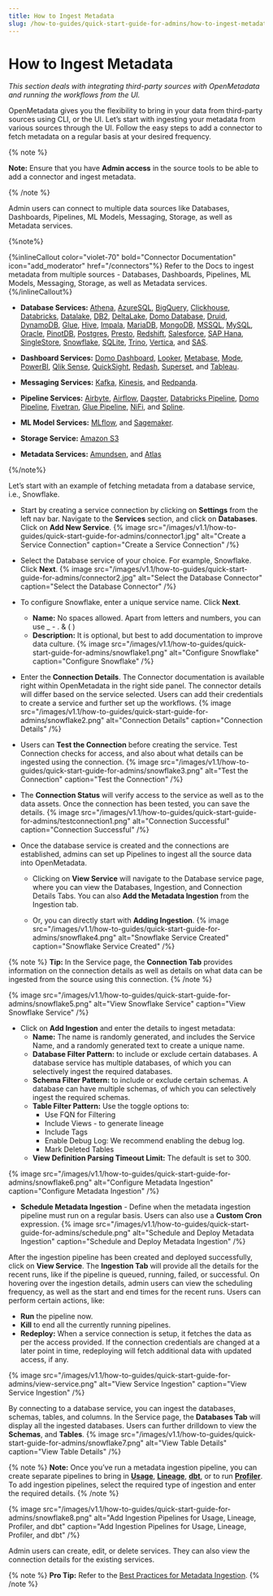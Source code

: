 ```yaml
---
title: How to Ingest Metadata
slug: /how-to-guides/quick-start-guide-for-admins/how-to-ingest-metadata
---
```


# How to Ingest Metadata

*This section deals with integrating third-party sources with OpenMetadata and running the workflows from the UI.*

OpenMetadata gives you the flexibility to bring in your data from third-party sources using CLI, or the UI. Let’s start with ingesting your metadata from various sources through the UI. Follow the easy steps to add a connector to fetch metadata on a regular basis at your desired frequency.

{% note %}

**Note:** Ensure that you have **Admin access** in the source tools to be able to add a connector and ingest metadata.

{% /note %}

Admin users can connect to multiple data sources like Databases, Dashboards, Pipelines, ML Models, Messaging, Storage, as well as Metadata services.

{%note%}

{%inlineCallout
color="violet-70"
bold="Connector Documentation"
icon="add_moderator"
href="/connectors"%}
Refer to the Docs to ingest metadata from multiple sources - Databases, Dashboards, Pipelines, ML Models, Messaging, Storage, as well as Metadata services.
 {%/inlineCallout%}

- **Database Services:** [Athena](/connectors/database/athena), [AzureSQL](/connectors/database/azuresql), [BigQuery](/connectors/database/bigquery), [Clickhouse](/connectors/database/clickhouse), [Databricks](/connectors/database/databricks), [Datalake](/connectors/database/datalake), [DB2](/connectors/database/db2), [DeltaLake](/connectors/database/deltalake), [Domo Database](/connectors/database/domo-database), [Druid](/connectors/database/druid), [DynamoDB](/connectors/database/dynamodb), [Glue](/connectors/database/glue), [Hive](/connectors/database/hive), [Impala](/connectors/database/impala), [MariaDB](/connectors/database/mariadb), [MongoDB](/connectors/database/mongodb), [MSSQL](/connectors/database/mssql), [MySQL](/connectors/database/mysql), [Oracle](/connectors/database/oracle), [PinotDB](/connectors/database/pinotdb), [Postgres](/connectors/database/postgres), [Presto](/connectors/database/presto),  [Redshift](/connectors/database/redshift), [Salesforce](/connectors/database/salesforce), [SAP Hana](/connectors/database/sap-hana), [SingleStore](/connectors/database/singlestore), [Snowflake](/connectors/database/snowflake), [SQLite](/connectors/database/sqlite), [Trino](/connectors/database/trino), [Vertica](/connectors/database/vertica), and [SAS](/connectors/database/sas).

- **Dashboard Services:** [Domo Dashboard](/connectors/dashboard/domo-dashboard), [Looker](/connectors/dashboard/looker), [Metabase](/connectors/dashboard/metabase), [Mode](/connectors/dashboard/mode), [PowerBI](/connectors/dashboard/powerbi), [Qlik Sense](/connectors/dashboard/qliksense), [QuickSight](/connectors/dashboard/quicksight), [Redash](/connectors/dashboard/redash), [Superset](/connectors/dashboard/superset), and [Tableau](/connectors/dashboard/tableau).

- **Messaging Services:** [Kafka](/connectors/messaging/kafka), [Kinesis](/connectors/messaging/kinesis), and [Redpanda](/connectors/messaging/redpanda).

- **Pipeline Services:** [Airbyte](/connectors/pipeline/airbyte), [Airflow](/connectors/pipeline/airflow), [Dagster](/connectors/pipeline/dagster), [Databricks Pipeline](/connectors/pipeline/databricks-pipeline), [Domo Pipeline](/connectors/pipeline/domo-pipeline), [Fivetran](/connectors/pipeline/fivetran), [Glue Pipeline](/connectors/pipeline/glue-pipeline), [NiFi](/connectors/pipeline/nifi), and [Spline](/connectors/pipeline/spline).

- **ML Model Services:** [MLflow](/connectors/ml-model/mlflow), and [Sagemaker](/connectors/ml-model/sagemaker).

- **Storage Service:** [Amazon S3](/connectors/storage/s3)

- **Metadata Services:** [Amundsen](/connectors/metadata/amundsen), and [Atlas](/connectors/metadata/atlas)

{%/note%}

Let’s start with an example of fetching metadata from a database service, i.e., Snowflake.

- Start by creating a service connection by clicking on **Settings** from the left nav bar. Navigate to the **Services** section, and click on **Databases**. Click on **Add New Service**.
{% image
    src="/images/v1.1/how-to-guides/quick-start-guide-for-admins/connector1.jpg"
    alt="Create a Service Connection"
    caption="Create a Service Connection"
    /%}

- Select the Database service of your choice. For example, Snowflake. Click **Next**.
{% image
    src="/images/v1.1/how-to-guides/quick-start-guide-for-admins/connector2.jpg"
    alt="Select the Database Connector"
    caption="Select the Database Connector"
    /%}

- To configure Snowflake, enter a unique service name. Click **Next**.
  - **Name:** No spaces allowed. Apart from letters and numbers, you can use _ - . & ( )
  - **Description:** It is optional, but best to add documentation to improve data culture.
{% image
    src="/images/v1.1/how-to-guides/quick-start-guide-for-admins/snowflake1.png"
    alt="Configure Snowflake"
    caption="Configure Snowflake"
    /%}

- Enter the **Connection Details**. The Connector documentation is available right within OpenMetadata in the right side panel. The connector details will differ based on the service selected. Users can add their credentials to create a service and further set up the workflows.
{% image
    src="/images/v1.1/how-to-guides/quick-start-guide-for-admins/snowflake2.png"
    alt="Connection Details"
    caption="Connection Details"
    /%}

- Users can **Test the Connection** before creating the service. Test Connection checks for access, and also about what details can be ingested using the connection.
{% image
    src="/images/v1.1/how-to-guides/quick-start-guide-for-admins/snowflake3.png"
    alt="Test the Connection"
    caption="Test the Connection"
    /%}

- The **Connection Status** will verify access to the service as well as to the data assets. Once the connection has been tested, you can save the details.
{% image
    src="/images/v1.1/how-to-guides/quick-start-guide-for-admins/testconnection1.png"
    alt="Connection Successful"
    caption="Connection Successful"
    /%}

- Once the database service is created and the connections are established, admins can set up Pipelines to ingest all the source data into OpenMetadata.
  - Clicking on **View Service** will navigate to the Database service page, where you can view the Databases, Ingestion, and Connection Details Tabs. You can also **Add the Metadata Ingestion** from the Ingestion tab.

  - Or, you can directly start with **Adding Ingestion**.
{% image
    src="/images/v1.1/how-to-guides/quick-start-guide-for-admins/snowflake4.png"
    alt="Snowflake Service Created"
    caption="Snowflake Service Created"
    /%}

{% note %}
**Tip:** In the Service page, the **Connection Tab** provides information on the connection details as well as details on what data can be ingested from the source using this connection.
{% /note %}

{% image
    src="/images/v1.1/how-to-guides/quick-start-guide-for-admins/snowflake5.png"
    alt="View Snowflake Service"
    caption="View Snowflake Service"
    /%}

- Click on **Add Ingestion** and enter the details to ingest metadata:
  - **Name:** The name is randomly generated, and includes the Service Name, and a randomly generated text to create a unique name.
  - **Database Filter Pattern:** to include or exclude certain databases. A database service has multiple databases, of which you can selectively ingest the required databases.
  - **Schema Filter Pattern:** to include or exclude certain schemas. A database can have multiple schemas, of which you can selectively ingest the required schemas.
  - **Table Filter Pattern:** Use the toggle options to:
    - Use FQN for Filtering
    - Include Views - to generate lineage
    - Include Tags
    - Enable Debug Log: We recommend enabling the debug log.
    - Mark Deleted Tables
  - **View Definition Parsing Timeout Limit:** The default is set to 300.

{% image
    src="/images/v1.1/how-to-guides/quick-start-guide-for-admins/snowflake6.png"
    alt="Configure Metadata Ingestion"
    caption="Configure Metadata Ingestion"
    /%}

- **Schedule Metadata Ingestion** - Define when the metadata ingestion pipeline must run on a regular basis. Users can also use a **Custom Cron** expression.
{% image
    src="/images/v1.1/how-to-guides/quick-start-guide-for-admins/schedule.png"
    alt="Schedule and Deploy Metadata Ingestion"
    caption="Schedule and Deploy Metadata Ingestion"
    /%}

After the ingestion pipeline has been created and deployed successfully, click on **View Service**. The **Ingestion Tab** will provide all the details for the recent runs, like if the pipeline is queued, running, failed, or successful. On hovering over the ingestion details, admin users can view the scheduling frequency, as well as the start and end times for the recent runs. Users can perform certain actions, like:
- **Run** the pipeline now.
- **Kill** to end all the currently running pipelines.
- **Redeploy:** When a  service connection is setup, it fetches the data as per the access provided. If the connection credentials are changed at a later point in time, redeploying will fetch additional data with updated access, if any.

{% image
    src="/images/v1.1/how-to-guides/quick-start-guide-for-admins/view-service.png"
    alt="View Service Ingestion"
    caption="View Service Ingestion"
    /%}

By connecting to a database service, you can ingest the databases, schemas, tables, and columns. In the Service page, the **Databases Tab** will display all the ingested databases. Users can further drilldown to view the **Schemas**, and **Tables**.
{% image
    src="/images/v1.1/how-to-guides/quick-start-guide-for-admins/snowflake7.png"
    alt="View Table Details"
    caption="View Table Details"
    /%}

{% note %}
**Note:** Once you’ve run a metadata ingestion pipeline, you can create separate pipelines to bring in [**Usage**](/connectors/ingestion/workflows/usage), [**Lineage**](/connectors/ingestion/workflows/lineage), [**dbt**](/connectors/ingestion/workflows/dbt), or to run [**Profiler**](/connectors/ingestion/workflows/profiler). To add ingestion pipelines, select the required type of ingestion and enter the required details.
{% /note %}

{% image
    src="/images/v1.1/how-to-guides/quick-start-guide-for-admins/snowflake8.png"
    alt="Add Ingestion Pipelines for Usage, Lineage, Profiler, and dbt"
    caption="Add Ingestion Pipelines for Usage, Lineage, Profiler, and dbt"
    /%}

Admin users can create, edit, or delete services. They can also view the connection details for the existing services.

{% note %}
**Pro Tip:** Refer to the [Best Practices for Metadata Ingestion](/connectors/ingestion/best-practices).
{% /note %}